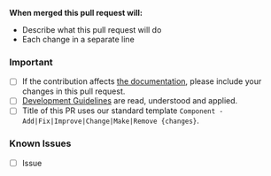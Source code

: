 **When merged this pull request will:**
- Describe what this pull request will do
- Each change in a separate line

### Important
- [ ] If the contribution affects [the documentation](https://github.com/DartRuffian/HelicopterAddonFeatures/tree/main/docs), please include your changes in this pull request.
- [ ] [Development Guidelines](https://github.com/DartRuffian/HelicopterAddonFeatures/tree/main/.github/CONTRIBUTING.md) are read, understood and applied.
- [ ] Title of this PR uses our standard template `Component - Add|Fix|Improve|Change|Make|Remove {changes}`.

<!-- Known issues that need to be addressed -->
### Known Issues
- [ ] Issue